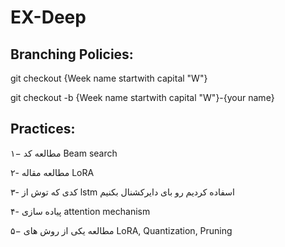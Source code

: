 # EX-Deep
## Branching Policies:
git checkout  {Week name startwith capital "W"}

git checkout -b {Week name startwith capital "W"}-{your name}

## Practices:
۱− مطالعه کد Beam search

۲- مطالعه مقاله LoRA

۳- کدی که توش از lstm اسفاده کردیم رو بای دایرکشنال بکنیم

۴- پیاده سازی attention mechanism 


۵− مطالعه یکی از روش های LoRA, Quantization, Pruning
